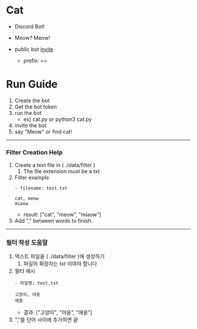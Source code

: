 # Cat
- Discord Bot!

- Meow? Meow!

- public bot [invite](https://discord.com/api/oauth2/authorize?client_id=730797542065045504&permissions=35904&scope=bot)
    - prefix: ==

# Run Guide
1. Create the bot
2. Get the bot token
3. run the bot
    - ex) cat.py or python3 cat.py
4. invite the bot
5. say "Meow" or find cat!

_ _ _ _ _
### Filter Creation Help
1. Create a text file in ( ./data/filter )
    1. The file extension must be a txt 
2. Filter example 
    ```
    - filename: test.txt

    cat, meow
    miaow
    ```
   - result: ["cat", "meow", "miaow"]
3. Add "," between words to finish.

_ _ _ _ _
### 필터 작성 도움말
1. 텍스트 파일을 ( ./data/filter )에 생성하기
    1. 파일의 확장자는 txt 이여야 합니다
2. 필터 예시 
    ```
    - 파일명: test.txt
   
    고양이, 야옹
    애옹
    ```
   - 결과: ["고양이", "야옹", "애옹"]
3. ","를 단어 사이에 추가하면 끝